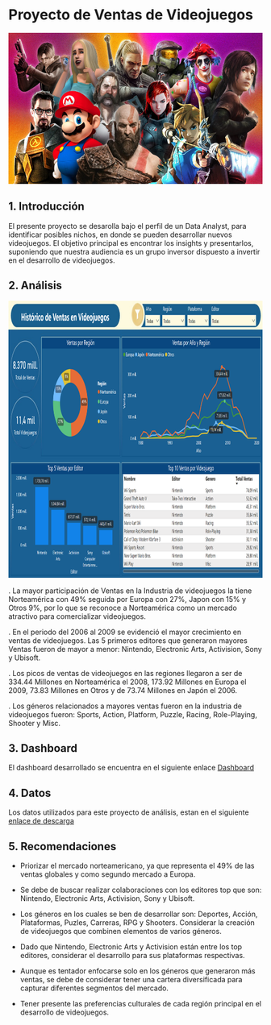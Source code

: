 # Proyecto de Ventas de Videojuegos

<p align=center>
<img src="src\logo.png" height="300" weight="300">
</p>


## **1. Introducción**

El presente proyecto se desarolla bajo el perfil de un Data Analyst, para identificar posibles nichos, en donde se pueden desarrollar nuevos videojuegos. El objetivo principal es encontrar los insights y presentarlos, suponiendo que nuestra audiencia es un grupo inversor dispuesto a invertir en el desarrollo de videojuegos.


## **2. Análisis**

<p align=center>
<img src="src\dashboard.png" height="550" weight="650">
</p>


. La mayor participación de Ventas en la Industria de videojuegos la tiene Norteamérica con 49% seguida por Europa con 27%, Japon con 15% y Otros 9%, por lo que se reconoce a Norteamérica como un mercado atractivo para comercializar videojuegos.

. En el periodo del 2006 al 2009 se evidenció el mayor crecimiento en ventas de videojuegos. Las 5 primeros editores que generaron mayores Ventas fueron de mayor a menor: Nintendo, Electronic Arts, Activision, Sony y Ubisoft.

. Los picos de ventas de videojuegos en las regiones llegaron a ser de 334.44 Millones en Norteamérica el 2008, 173.92 Millones en Europa el 2009,  73.83 Millones en Otros y de 
73.74 Millones en Japón el 2006.  

. Los géneros relacionados a mayores ventas fueron en la industria de videojuegos fueron:  Sports, Action,  Platform, Puzzle, Racing, Role-Playing, Shooter y Misc.


## **3. Dashboard**
El dashboard desarrollado se encuentra en el siguiente enlace [Dashboard](https://app.powerbi.com/view?r=eyJrIjoiZTg2ODMxNTctNjY0ZS00NTUyLTgzYzUtNzRhMmI2ZTUyZjcwIiwidCI6ImM0YTY2YzM0LTJiYjctNDUxZi04YmUxLWIyYzI2YTQzMDE1OCIsImMiOjR9)


## **4. Datos**

Los datos utilizados para este proyecto de análisis, estan en el siguiente [enlace de descarga](https://drive.google.com/drive/folders/1k7hHtI3bGQ9UykEvdEwnRecXJAwQBaQQ?usp=sharing)

## **5. Recomendaciones**

- Priorizar el mercado norteamericano, ya que representa el 49% de las ventas globales y como segundo mercado a Europa.

- Se debe de buscar realizar colaboraciones con los editores top que son: Nintendo, Electronic Arts, Activision, Sony y Ubisoft.

- Los géneros en los cuales se ben de desarrollar son: Deportes, Acción, Plataformas, Puzles, Carreras, RPG y Shooters. Considerar la creación de videojuegos que combinen elementos de varios géneros.

- Dado que Nintendo, Electronic Arts y Activision están entre los top editores, considerar el desarrollo para sus plataformas respectivas.

- Aunque es tentador enfocarse solo en los géneros que generaron más ventas, se debe de considerar tener una cartera diversificada para capturar diferentes segmentos del mercado.

- Tener presente las preferencias culturales de cada región principal en el desarrollo de videojuegos.
